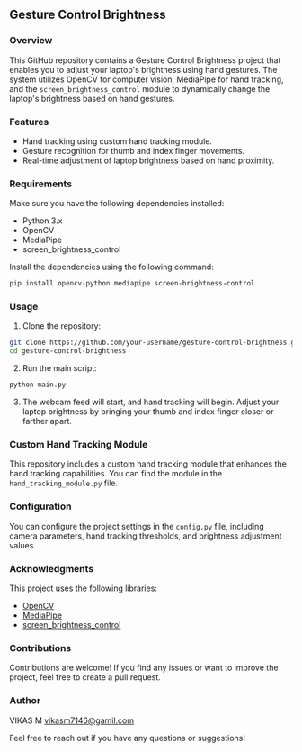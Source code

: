 ## Gesture Control Brightness

### Overview

This GitHub repository contains a Gesture Control Brightness project that enables you to adjust your laptop's brightness using hand gestures. The system utilizes OpenCV for computer vision, MediaPipe for hand tracking, and the `screen_brightness_control` module to dynamically change the laptop's brightness based on hand gestures.

### Features

- Hand tracking using custom hand tracking module.
- Gesture recognition for thumb and index finger movements.
- Real-time adjustment of laptop brightness based on hand proximity.

### Requirements

Make sure you have the following dependencies installed:

- Python 3.x
- OpenCV
- MediaPipe
- screen_brightness_control

Install the dependencies using the following command:

```bash
pip install opencv-python mediapipe screen-brightness-control
```

### Usage

1. Clone the repository:

```bash
git clone https://github.com/your-username/gesture-control-brightness.git
cd gesture-control-brightness
```

2. Run the main script:

```bash
python main.py
```

3. The webcam feed will start, and hand tracking will begin. Adjust your laptop brightness by bringing your thumb and index finger closer or farther apart.

### Custom Hand Tracking Module

This repository includes a custom hand tracking module that enhances the hand tracking capabilities. You can find the module in the `hand_tracking_module.py` file.

### Configuration

You can configure the project settings in the `config.py` file, including camera parameters, hand tracking thresholds, and brightness adjustment values.

### Acknowledgments

This project uses the following libraries:

- [OpenCV](https://github.com/opencv/opencv)
- [MediaPipe](https://github.com/google/mediapipe)
- [screen_brightness_control](https://github.com/Crozzers/screen-brightness-control)

### Contributions

Contributions are welcome! If you find any issues or want to improve the project, feel free to create a pull request.


### Author

VIKAS M
vikasm7146@gamil.com

Feel free to reach out if you have any questions or suggestions!
